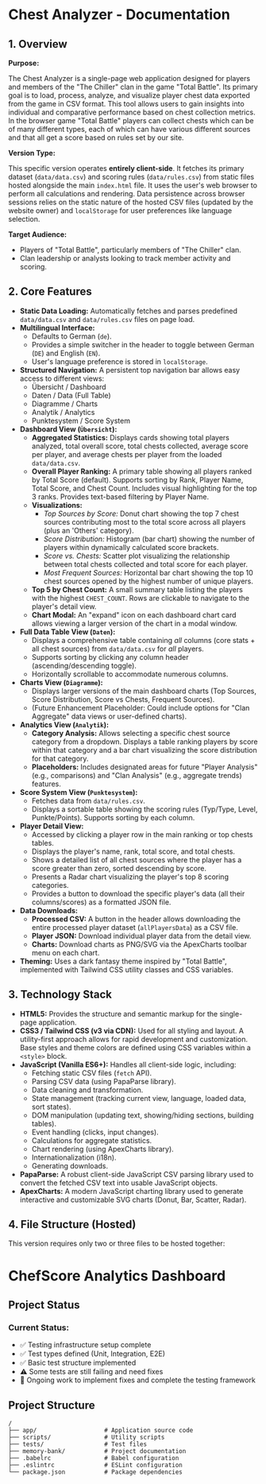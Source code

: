 # Chest Analyzer - Documentation

## 1. Overview

**Purpose:**

The Chest Analyzer is a single-page web application designed for players and members of the "The Chiller" clan in the game "Total Battle". Its primary goal is to load, process, analyze, and visualize player chest data exported from the game in CSV format. This tool allows users to gain insights into individual and comparative performance based on chest collection metrics.
In the browser game "Total Battle" players can collect chests which can be of many different types, each of which can have various different sources and that all get a score based on rules set by our site.

**Version Type:**

This specific version operates **entirely client-side**. It fetches its primary dataset (`data/data.csv`) and scoring rules (`data/rules.csv`) from static files hosted alongside the main `index.html` file. It uses the user's web browser to perform all calculations and rendering. Data persistence across browser sessions relies on the static nature of the hosted CSV files (updated by the website owner) and `localStorage` for user preferences like language selection.

**Target Audience:**

*   Players of "Total Battle", particularly members of "The Chiller" clan.
*   Clan leadership or analysts looking to track member activity and scoring.

## 2. Core Features

*   **Static Data Loading:** Automatically fetches and parses predefined `data/data.csv` and `data/rules.csv` files on page load.
*   **Multilingual Interface:**
    *   Defaults to German (`de`).
    *   Provides a simple switcher in the header to toggle between German (`DE`) and English (`EN`).
    *   User's language preference is stored in `localStorage`.
*   **Structured Navigation:** A persistent top navigation bar allows easy access to different views:
    *   Übersicht / Dashboard
    *   Daten / Data (Full Table)
    *   Diagramme / Charts
    *   Analytik / Analytics
    *   Punktesystem / Score System
*   **Dashboard View (`Übersicht`):**
    *   **Aggregated Statistics:** Displays cards showing total players analyzed, total overall score, total chests collected, average score per player, and average chests per player from the loaded `data/data.csv`.
    *   **Overall Player Ranking:** A primary table showing all players ranked by Total Score (default). Supports sorting by Rank, Player Name, Total Score, and Chest Count. Includes visual highlighting for the top 3 ranks. Provides text-based filtering by Player Name.
    *   **Visualizations:**
        *   *Top Sources by Score:* Donut chart showing the top 7 chest sources contributing most to the total score across all players (plus an 'Others' category).
        *   *Score Distribution:* Histogram (bar chart) showing the number of players within dynamically calculated score brackets.
        *   *Score vs. Chests:* Scatter plot visualizing the relationship between total chests collected and total score for each player.
        *   *Most Frequent Sources:* Horizontal bar chart showing the top 10 chest sources opened by the highest number of unique players.
    *   **Top 5 by Chest Count:** A small summary table listing the players with the highest `CHEST_COUNT`. Rows are clickable to navigate to the player's detail view.
    *   **Chart Modal:** An "expand" icon on each dashboard chart card allows viewing a larger version of the chart in a modal window.
*   **Full Data Table View (`Daten`):**
    *   Displays a comprehensive table containing *all* columns (core stats + all chest sources) from `data/data.csv` for *all* players.
    *   Supports sorting by clicking any column header (ascending/descending toggle).
    *   Horizontally scrollable to accommodate numerous columns.
*   **Charts View (`Diagramme`):**
    *   Displays larger versions of the main dashboard charts (Top Sources, Score Distribution, Score vs Chests, Frequent Sources).
    *   (Future Enhancement Placeholder: Could include options for "Clan Aggregate" data views or user-defined charts).
*   **Analytics View (`Analytik`):**
    *   **Category Analysis:** Allows selecting a specific chest source category from a dropdown. Displays a table ranking players by score within that category and a bar chart visualizing the score distribution for that category.
    *   **Placeholders:** Includes designated areas for future "Player Analysis" (e.g., comparisons) and "Clan Analysis" (e.g., aggregate trends) features.
*   **Score System View (`Punktesystem`):**
    *   Fetches data from `data/rules.csv`.
    *   Displays a sortable table showing the scoring rules (Typ/Type, Level, Punkte/Points). Supports sorting by each column.
*   **Player Detail View:**
    *   Accessed by clicking a player row in the main ranking or top chests tables.
    *   Displays the player's name, rank, total score, and total chests.
    *   Shows a detailed list of all chest sources where the player has a score greater than zero, sorted descending by score.
    *   Presents a Radar chart visualizing the player's top 8 scoring categories.
    *   Provides a button to download the specific player's data (all their columns/scores) as a formatted JSON file.
*   **Data Downloads:**
    *   **Processed CSV:** A button in the header allows downloading the entire processed player dataset (`allPlayersData`) as a CSV file.
    *   **Player JSON:** Download individual player data from the detail view.
    *   **Charts:** Download charts as PNG/SVG via the ApexCharts toolbar menu on each chart.
*   **Theming:** Uses a dark fantasy theme inspired by "Total Battle", implemented with Tailwind CSS utility classes and CSS variables.

## 3. Technology Stack

*   **HTML5:** Provides the structure and semantic markup for the single-page application.
*   **CSS3 / Tailwind CSS (v3 via CDN):** Used for all styling and layout. A utility-first approach allows for rapid development and customization. Base styles and theme colors are defined using CSS variables within a `<style>` block.
*   **JavaScript (Vanilla ES6+):** Handles all client-side logic, including:
    *   Fetching static CSV files (`fetch` API).
    *   Parsing CSV data (using PapaParse library).
    *   Data cleaning and transformation.
    *   State management (tracking current view, language, loaded data, sort states).
    *   DOM manipulation (updating text, showing/hiding sections, building tables).
    *   Event handling (clicks, input changes).
    *   Calculations for aggregate statistics.
    *   Chart rendering (using ApexCharts library).
    *   Internationalization (i18n).
    *   Generating downloads.
*   **PapaParse:** A robust client-side JavaScript CSV parsing library used to convert the fetched CSV text into usable JavaScript objects.
*   **ApexCharts:** A modern JavaScript charting library used to generate interactive and customizable SVG charts (Donut, Bar, Scatter, Radar).

## 4. File Structure (Hosted)

This version requires only two or three files to be hosted together:

# ChefScore Analytics Dashboard


## Project Status


### Current Status:
- ✅ Testing infrastructure setup complete
- ✅ Test types defined (Unit, Integration, E2E)
- ✅ Basic test structure implemented
- ⚠️ Some tests are still failing and need fixes
- 🔄 Ongoing work to implement fixes and complete the testing framework

## Project Structure

```
/
├── app/                   # Application source code
├── scripts/               # Utility scripts 
├── tests/                 # Test files
├── memory-bank/           # Project documentation
├── .babelrc               # Babel configuration
├── .eslintrc              # ESLint configuration
└── package.json           # Package dependencies
```
